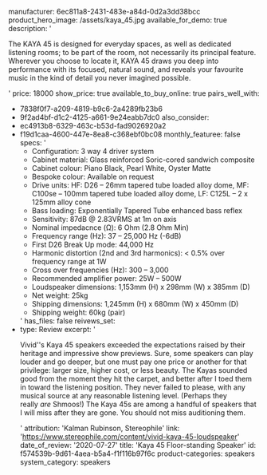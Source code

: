 manufacturer: 6ec811a8-2431-483e-a84d-0d2a3dd38bcc
product_hero_image: /assets/kaya_45.jpg
available_for_demo: true
description: '<p>The KAYA 45 is designed for everyday spaces, as well as dedicated listening rooms; to be part of the room, not necessarily its principal feature. Wherever you choose to locate it, KAYA 45 draws you deep into performance with its focused, natural sound, and reveals your favourite music in the kind of detail you never imagined possible.</p>'
price: 18000
show_price: true
available_to_buy_online: true
pairs_well_with:
  - 7838f0f7-a209-4819-b9c6-2a4289fb23b6
  - 9f2ad4bf-d1c2-4125-a661-9e24eabb7dc0
also_consider:
  - ec4913b8-6329-463c-b53d-fad9026920a2
  - f19d1caa-4600-447e-8ea8-c368ebf0bc08
monthly_featuree: false
specs: '<ul><li>Configuration: 3 way 4 driver system<br></li><li>Cabinet material: Glass reinforced Soric-cored sandwich composite<br></li><li>Cabinet colour: Piano Black, Pearl White, Oyster Matte<br></li><li>Bespoke colour: Available on request<br></li><li>Drive units: HF: D26 – 26mm tapered tube loaded alloy dome, MF: C100se – 100mm tapered tube loaded alloy dome, LF: C125L – 2 x 125mm alloy cone<br></li><li>Bass loading: Exponentially Tapered Tube enhanced bass reflex<br></li><li>Sensitivity: 87dB @ 2.83VRMS at 1m on axis<br></li><li>Nominal impedacnce (Ω): 6 Ohm (2.8 Ohm Min)<br></li><li>Frequency range (Hz): 37 – 25,000 Hz (-6dB)<br></li><li>First D26 Break Up mode: 44,000 Hz<br></li><li>Harmonic distortion (2nd and 3rd harmonics): &lt; 0.5% over frequency range at 1W<br></li><li>Cross over frequencies (Hz): 300 – 3,000<br></li><li>Recommended amplifier power: 25W – 500W<br></li><li>Loudspeaker dimensions: 1,153mm (H) x 298mm (W) x 385mm (D)<br></li><li>Net weight: 25kg<br></li><li>Shipping dimensions: 1,245mm (H) x 680mm (W) x 450mm (D)<br></li><li>Shipping weight: 60kg (pair)<br></li></ul>'
has_files: false
reivews_set:
  -
    type: Review
    excerpt: '<p>Vivid''s Kaya 45 speakers exceeded the expectations raised by their heritage and impressive show previews. Sure, some speakers can play louder and go deeper, but one must pay one price or another for that privilege: larger size, higher cost, or less beauty. The Kayas sounded good from the moment they hit the carpet, and better after I toed them in toward the listening position. They never failed to please, with any musical source at any reasonable listening level. (Perhaps they really&nbsp;<i>are</i>&nbsp;Shmoos!) The Kaya 45s are among a handful of speakers that I will miss after they are gone. You should not miss auditioning them.</p>'
    attribution: 'Kalman Rubinson, Stereophile'
    link: 'https://www.stereophile.com/content/vivid-kaya-45-loudspeaker'
    date_of_review: '2020-07-27'
title: 'Kaya 45 Floor-standing Speaker'
id: f574539b-9d61-4aea-b5a4-f1f116b97f6c
product-categories: speakers
system_category: speakers
